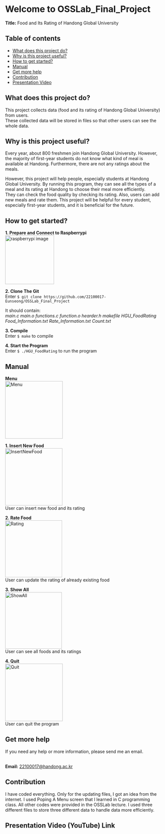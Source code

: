 # Welcome to OSSLab_Final_Project
**Title:** Food and Its Rating of Handong Global University

## Table of contents
* [What does this project do?](#what-does-this-project-do)
* [Why is this project useful?](#why-is-this-project-useful)
* [How to get started?](#how-to-get-started)
* [Manual](#manual)
* [Get more help](#get-more-help)
* [Contribution](#contribution)
* [Presentation Video](#presentation-video-youtube-link)

## What does this project do? 
This project collects data (food and its rating of Handong Global University) from users. 
<br>These collected data will be stored in files so that other users can see the whole data.

## Why is this project useful? 
Every year, about 800 freshmen join Handong Global University. However, the majority of first-year students do not know what kind of meal is available at Handong. Furthermore, there are not any ratings about the meals. 

However, this project will help people, especially students at Handong Global University. By running this program, they can see all the types of a meal and its rating at Handong to choose their meal more efficiently. 
<br>They can check the food quality by checking its rating. Also, users can add new meals and rate them. This project will be helpful for every student, especially first-year students, and it is beneficial for the future.

## How to get started?
**1. Prepare and Connect to Raspberrypi**
<br><img width="157" alt="raspberrypi image" src="https://user-images.githubusercontent.com/103619332/171323196-6655ab29-52c5-410a-8bee-326044effe7e.png">

**2. Clone The Git**
<br/>Enter `$ git clone https://github.com/22100017-Eunseong/OSSLab_Final_Project`

It should contain: 
<br/>*main.c main.o functions.c function.o hearder.h makefile HGU_FoodRating 
<br/>Food_Information.txt Rate_Information.txt Count.txt*

**3. Compile**
<br>Enter `$ make` to compile

**4. Start the Program**
<br/>Enter `$ ./HGU_FoodRating` to run the program


## Manual
**Menu**
<br/><img width="185" alt="Menu" src="https://user-images.githubusercontent.com/103619332/171324330-e157ea65-06ea-4a9c-9223-1ff723eecc5d.png">

**1. Insert New Food**
<br/><img width="184" alt="InsertNewFood" src="https://user-images.githubusercontent.com/103619332/171324675-41329428-da00-46dd-b339-36324842f6e6.png">
<br/>User can insert new food and its rating


**2. Rate Food**
<br/><img width="183" alt="Rating" src="https://user-images.githubusercontent.com/103619332/171324624-dbbd14cd-6bb6-4835-bbca-481f015c3d3f.png">
<br/>User can update the rating of already existing food


**3. Show All**
<br/><img width="182" alt="ShowAll" src="https://user-images.githubusercontent.com/103619332/171324666-59eddf1a-adc8-4da9-a645-59e7d770fad0.png">
<br/>User can see all foods and its ratings

**4. Quit**
<br/><img width="185" alt="Quit" src="https://user-images.githubusercontent.com/103619332/171324611-2f01512c-426c-4006-974f-ac85c2a7d3f9.png">
<br/>User can quit the program

## Get more help
If you need any help or more information, please send me an email.

<br/>**Email:** 22100017@handong.ac.kr

## Contribution
I have coded everything. Only for the updating files, I  got an idea from the internet.
I used Poping A Menu screen that I learned in C programming class. 
All other codes were provided in the OSSLab lecture.
I used three different files to store three different data to handle data more efficiently.

## Presentation Video (YouTube) Link

